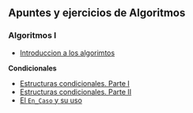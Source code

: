 ## Apuntes y ejercicios de Algoritmos

### Algoritmos I

- [Introduccion a los algorimtos](./algoritmos-1/basico/README.md)

**Condicionales**

- [Estructuras condicionales. Parte I](./algoritmos-1/condicionales/parte-1/)
- [Estructuras condicionales. Parte II](./algoritmos-1/condicionales/parte-2/)
- [El `En_Caso` y su uso](./algoritmos-1/condicionales/en-caso/) 
